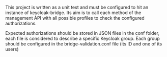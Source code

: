 This project is written as a unit test and must be configured to hit an instance of keycloak-bridge.
Its aim is to call each method of the management API with all possible profiles to check the configured authorizations.

Expected authorizations should be stored in JSON files in the conf folder, each file is considered to describe a specific Keycloak group.
Each group should be configured in the bridge-validation.conf file (its ID and one of its users)